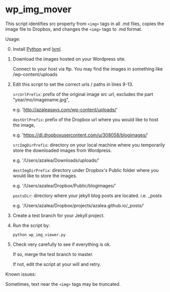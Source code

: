 wp_img_mover
============

This script identifies src property from `<img>` tags in all .md files, copies the image file to Dropbox, and changes the `<img>` tags to .md format. 


Usage: 

0. Install [Python](http://www.python.org/) and [lxml](http://lxml.de/).

1. Download the images hosted on your Wordpress site. 

   Connect to your host via ftp. You may find the images in something like /wp-content/uploads 


2. Edit this script to set the correct urls / paths in lines 9-13. 

   `srcUrlPrefix`: prefix of the original image src url, excludes the part "year/mo/imagename.jpg", 

      e.g. 'http://azaleasays.com/wp-content/uploads/' 

   `destUrlPrefix`: prefix of the Dropbox url where you would like to host the image, 

      e.g. 'https://dl.dropboxusercontent.com/u/308058/blogimages/'

   `srcImgDirPrefix`: directory on your local machine where you temporarily store the downloaded images from Wordpress. 

      e.g. '/Users/azalea/Downloads/uploads/'

   `destImgDirPrefix`: directory under Dropbox's Public folder where you would like to store the images. 

      e.g. '/Users/azalea/Dropbox/Public/blogimages/'

   `postsDir`: directory where your jekyll blog posts are located. i.e. _posts

      e.g. '/Users/azalea/Dropbox/projects/azalea.github.io/_posts/' 


3. Create a test branch for your Jekyll project. 
 

4. Run the script by: 

      `python wp_img_viewer.py` 
 

5. Check very carefully to see if everything is ok. 

   If so, merge the test branch to master. 

   If not, edit the script at your will and retry.
   
   
Known issues:

Sometimes, text near the `<img>` tags may be truncated. 

   
